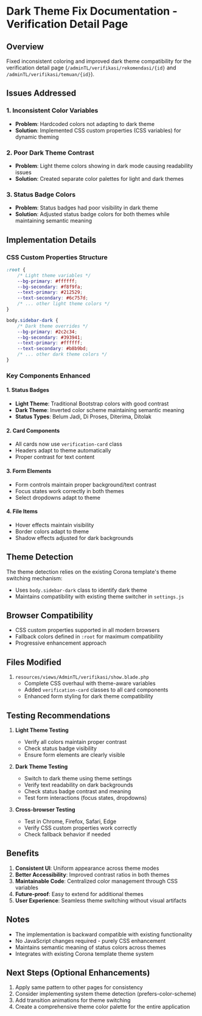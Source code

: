 # Dark Theme Fix Documentation - Verification Detail Page

## Overview
Fixed inconsistent coloring and improved dark theme compatibility for the verification detail page (`/adminTL/verifikasi/rekomendasi/{id}` and `/adminTL/verifikasi/temuan/{id}`).

## Issues Addressed

### 1. Inconsistent Color Variables
- **Problem**: Hardcoded colors not adapting to dark theme
- **Solution**: Implemented CSS custom properties (CSS variables) for dynamic theming

### 2. Poor Dark Theme Contrast
- **Problem**: Light theme colors showing in dark mode causing readability issues
- **Solution**: Created separate color palettes for light and dark themes

### 3. Status Badge Colors
- **Problem**: Status badges had poor visibility in dark theme
- **Solution**: Adjusted status badge colors for both themes while maintaining semantic meaning

## Implementation Details

### CSS Custom Properties Structure
```css
:root {
    /* Light theme variables */
    --bg-primary: #ffffff;
    --bg-secondary: #f8f9fa;
    --text-primary: #212529;
    --text-secondary: #6c757d;
    /* ... other light theme colors */
}

body.sidebar-dark {
    /* Dark theme overrides */
    --bg-primary: #2c2c34;
    --bg-secondary: #393941;
    --text-primary: #ffffff;
    --text-secondary: #b8b9bd;
    /* ... other dark theme colors */
}
```

### Key Components Enhanced

#### 1. Status Badges
- **Light Theme**: Traditional Bootstrap colors with good contrast
- **Dark Theme**: Inverted color scheme maintaining semantic meaning
- **Status Types**: Belum Jadi, Di Proses, Diterima, Ditolak

#### 2. Card Components
- All cards now use `verification-card` class
- Headers adapt to theme automatically
- Proper contrast for text content

#### 3. Form Elements
- Form controls maintain proper background/text contrast
- Focus states work correctly in both themes
- Select dropdowns adapt to theme

#### 4. File Items
- Hover effects maintain visibility
- Border colors adapt to theme
- Shadow effects adjusted for dark backgrounds

## Theme Detection
The theme detection relies on the existing Corona template's theme switching mechanism:
- Uses `body.sidebar-dark` class to identify dark theme
- Maintains compatibility with existing theme switcher in `settings.js`

## Browser Compatibility
- CSS custom properties supported in all modern browsers
- Fallback colors defined in `:root` for maximum compatibility
- Progressive enhancement approach

## Files Modified
1. `resources/views/AdminTL/verifikasi/show.blade.php`
   - Complete CSS overhaul with theme-aware variables
   - Added `verification-card` classes to all card components
   - Enhanced form styling for dark theme compatibility

## Testing Recommendations
1. **Light Theme Testing**
   - Verify all colors maintain proper contrast
   - Check status badge visibility
   - Ensure form elements are clearly visible

2. **Dark Theme Testing**
   - Switch to dark theme using theme settings
   - Verify text readability on dark backgrounds
   - Check status badge contrast and meaning
   - Test form interactions (focus states, dropdowns)

3. **Cross-browser Testing**
   - Test in Chrome, Firefox, Safari, Edge
   - Verify CSS custom properties work correctly
   - Check fallback behavior if needed

## Benefits
1. **Consistent UI**: Uniform appearance across theme modes
2. **Better Accessibility**: Improved contrast ratios in both themes
3. **Maintainable Code**: Centralized color management through CSS variables
4. **Future-proof**: Easy to extend for additional themes
5. **User Experience**: Seamless theme switching without visual artifacts

## Notes
- The implementation is backward compatible with existing functionality
- No JavaScript changes required - purely CSS enhancement
- Maintains semantic meaning of status colors across themes
- Integrates with existing Corona template theme system

## Next Steps (Optional Enhancements)
1. Apply same pattern to other pages for consistency
2. Consider implementing system theme detection (prefers-color-scheme)
3. Add transition animations for theme switching
4. Create a comprehensive theme color palette for the entire application
